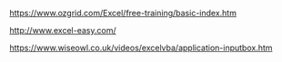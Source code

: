 https://www.ozgrid.com/Excel/free-training/basic-index.htm

http://www.excel-easy.com/

https://www.wiseowl.co.uk/videos/excelvba/application-inputbox.htm
